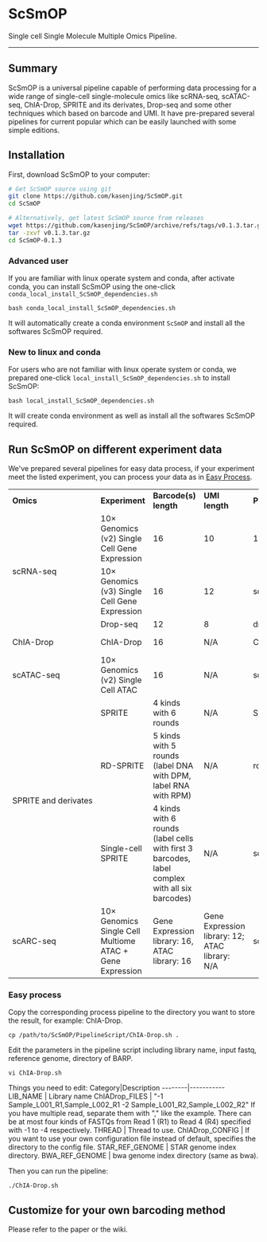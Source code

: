# ScSmOP

Single cell Single Molecule Multiple Omics Pipeline.

-----------

## Summary

ScSmOP is a universal pipeline capable of performing data processing for a wide range of single-cell single-molecule omics like scRNA-seq, scATAC-seq, ChIA-Drop, SPRITE and its derivates, Drop-seq and some other techniques which based on barcode and UMI. It have pre-prepared several pipelines for current popular which can be easily launched with some simple editions.

## Installation

First, download ScSmOP to your computer:

```bash
# Get ScSmOP source using git
git clone https://github.com/kasenjing/ScSmOP.git
cd ScSmOP

# Alternatively, get latest ScSmOP source from releases
wget https://github.com/kasenjing/ScSmOP/archive/refs/tags/v0.1.3.tar.gz
tar -zxvf v0.1.3.tar.gz
cd ScSmOP-0.1.3
```

### Advanced user

If you are familiar with linux operate system and conda, after activate conda, you can install ScSmOP using the one-click `conda_local_install_ScSmOP_dependencies.sh`

    bash conda_local_install_ScSmOP_dependencies.sh

It will automatically create a conda environment `ScSmOP` and install all the softwares ScSmOP required.

### New to linux and conda

For users who are not familiar with linux operate system or conda, we prepared one-click `local_install_ScSmOP_dependencies.sh` to install ScSmOP:

    bash local_install_ScSmOP_dependencies.sh

It will create conda environment as well as install all the softwares ScSmOP required.

## Run ScSmOP on different experiment data

We've prepared several pipelines for easy data process, if your experiment meet the listed experiment, you can process your data as in [Easy Process](#easy-process).

<html>
 <body>
  <table>
   <tr>
    <td t="s" id="sjs-A1" white-space: nowrap><b>Omics<b></td>
    <td t="s" id="sjs-B1"><b>Experiment<b></td>
    <td t="s" id="sjs-C1"><b>Barcode(s) length<b></td>
    <td t="s" id="sjs-D1"><b>UMI length<b></td>
    <td t="s" id="sjs-E1"><b>Pipeline script<b></td>
    <td t="s" id="sjs-F1"><b>Configuration file<b></td>
    <td t="s" id="sjs-G1"><b>Whitelist source<b></td>
   </tr>
   <tr>
    <td rowspan="3" t="s" id="sjs-A2" white-space: nowrap>scRNA-seq</td>
    <td t="s" id="sjs-B2">10× Genomics (v2) Single Cell Gene Expression</td>
    <td t="n" id="sjs-C2">16</td>
    <td t="n" id="sjs-D2">10</td>
    <td t="s" id="sjs-E2">10x_scrna-v2.sh</td>
    <td t="s" id="sjs-F2">10x_rna_v2_config.json</td>
    <td t="s" id="sjs-G2">https://github.com/10XGenomics/cellranger/raw/master/lib/python/cellranger/barcodes/737K-august-2016.txt</td>
   </tr>
   <tr>
    <td t="s" id="sjs-B3">10× Genomics (v3) Single Cell Gene Expression</td>
    <td t="n" id="sjs-C3">16</td>
    <td t="n" id="sjs-D3">12</td>
    <td t="s" id="sjs-E3">scRNA.sh</td>
    <td t="s" id="sjs-F3">10x_rna_v3_config.json</td>
    <td t="s" id="sjs-G3">https://github.com/10XGenomics/cellranger/raw/master/lib/python/cellranger/barcodes/3M-february-2018.txt.gz</td>
   </tr>
   <tr>
    <td t="s" id="sjs-B4" >Drop-seq</td>
    <td t="n" id="sjs-C4">12</td>
    <td t="n" id="sjs-D4">8</td>
    <td t="s" id="sjs-E4">dropseq_scrna.sh</td>
    <td t="s" id="sjs-F4">dropseq_rna_config.json</td>
    <td t="z" id="sjs-G4"></td>
   </tr>
   <tr>
    <td t="s" id="sjs-A5" white-space: nowrap>ChIA-Drop</td>
    <td t="s" id="sjs-B5">ChIA-Drop</td>
    <td t="n" id="sjs-C5">16</td>
    <td t="s" id="sjs-D5">N/A</td>
    <td t="s" id="sjs-E5">ChIA-Drop.sh</td>
    <td t="s" id="sjs-F5">chiadrop_config.json</td>
    <td t="s" id="sjs-G5">longranger-2.2.2/longranger-cs/2.2.2/tenkit/lib/python/tenkit/barcodes/4M-with-alts-february-2016.txt-</td>
   </tr>
   <tr>
    <td t="s" id="sjs-A6" white-space: nowrap>scATAC-seq</td>
    <td t="s" id="sjs-B6">10× Genomics (v2) Single Cell ATAC</td>
    <td t="n" id="sjs-C6">16</td>
    <td t="s" id="sjs-D6">N/A</td>
    <td t="s" id="sjs-E6">scATAC.sh</td>
    <td t="s" id="sjs-F6">10x_atac_v2_config.json</td>
    <td t="s" id="sjs-G6">cellranger-atac-2.1.0/lib/python/atac/barcodes/737K-cratac-v1.txt.gz</td>
   </tr>
   <tr>
    <td rowspan="3" t="s" id="sjs-A7" white-space: nowrap>SPRITE and derivates</td>
    <td t="s" id="sjs-B7">SPRITE</td>
    <td t="s" id="sjs-C7">4 kinds with 6 rounds</td>
    <td t="s" id="sjs-D7">N/A</td>
    <td t="s" id="sjs-E7">SPRITE.sh</td>
    <td t="s" id="sjs-F7">sprite_config.json</td>
    <td t="s" id="sjs-G7">GSE114242: GSE114242_human_config.txt.gz</td>
   </tr>
   <tr>
    <td t="s" id="sjs-B8">RD-SPRITE</td>
    <td t="s" id="sjs-C8">5 kinds with 5 rounds (label DNA with DPM, label RNA with RPM)</td>
    <td t="s" id="sjs-D8">N/A</td>
    <td t="s" id="sjs-E8">rdSPRITE.sh</td>
    <td t="s" id="sjs-F8">rdsprite_config.json</td>
    <td t="s" id="sjs-G8">https://github.com/GuttmanLab/sprite2.0-pipeline/blob/master/config.txt</td>
   </tr>
   <tr>
    <td t="s" id="sjs-B9">Single-cell SPRITE</td>
    <td t="s" id="sjs-C9">4 kinds with 6 rounds (label cells with first 3 barcodes, label complex with all six barcodes)</td>
    <td t="s" id="sjs-D9">N/A</td>
    <td t="s" id="sjs-E9">scSPRITE.sh</td>
    <td t="s" id="sjs-F9">scsprite_config.json</td>
    <td t="s" id="sjs-G9">https://github.com/caltech-bioinformatics-resource-center/Guttman_Ismagilov_Labs/blob/master/scSPRITE/misc/config_dpm6_y-stag_scSPRITE.txt</td>
   </tr>
   <tr>
    <td t="s" id="sjs-A10" white-space: nowrap>scARC-seq</td>
    <td t="s" id="sjs-B10">10× Genomics Single Cell Multiome ATAC + Gene Expression</td>
    <td t="s" id="sjs-C10">Gene Expression library: 16, ATAC library: 16</td>
    <td t="s" id="sjs-D10">Gene Expression library: 12; ATAC library: N/A</td>
    <td t="s" id="sjs-E10">scarc.sh</td>
    <td t="s" id="sjs-F10">scarc_rna_config.json; scarc_atac_config.json</td>
    <td t="s" id="sjs-G10">737K-arc-v1-scrna.txt:cellranger-arc-2.0.2/lib/python/cellranger/barcodes/737K-arc-v1.txt.gz; 737K-arc-v1-scatac.txt:cellranger-arc-2.0.2/lib/python/atac/barcodes/737K-arc-v1.txt.gz</td>
   </tr>
  </table>
 </body>
</html>

### Easy process

Copy the corresponding process pipeline to the directory you want to store the result, for example: ChIA-Drop.

    cp /path/to/ScSmOP/PipelineScript/ChIA-Drop.sh .

Edit the parameters in the pipeline script including library name, input fastq, reference genome, directory of BARP.

    vi ChIA-Drop.sh

Things you need to edit:
Category|Description
--------|-----------
LIB_NAME | Library name
ChIADrop_FILES | "-1 Sample_L001_R1,Sample_L002_R1 -2 Sample_L001_R2,Sample_L002_R2" If you have multiple read, separate them with "," like the example. There can be at most four kinds of FASTQs from Read 1 (R1) to Read 4 (R4) specified with -1 to -4 respectively.
THREAD | Thread to use.
ChIADrop_CONFIG | If you want to use your own configuration file instead of default, specifies the directory to the config file.
STAR_REF_GENOME | STAR genome index directory.
BWA_REF_GENOME | bwa genome index directory (same as bwa).

Then you can run the pipeline:

    ./ChIA-Drop.sh

## Customize for your own barcoding method

Please refer to the paper or the wiki.
